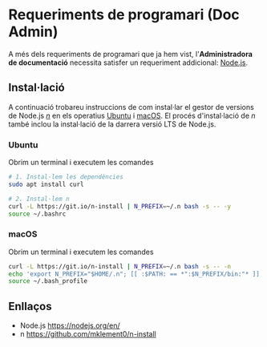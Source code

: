 # Requeriments de programari (Doc Admin)

A més dels requeriments de programari que ja hem vist, l'**Administradora de documentació** necessita satisfer
un requeriment addicional: [Node.js](https://nodejs.org/en/).


## Instal·lació

A continuació trobareu instruccions de com instal·lar el gestor de versions de Node.js *[n](https://github.com/mklement0/n-install)*
en els operatius [Ubuntu](#ubuntu) i [macOS](#macos). El procés d'instal·lació de *n* també inclou la instal·lació de la darrera versió
LTS de Node.js.

### Ubuntu
Obrim un terminal i executem les comandes

```bash
# 1. Instal·lem les dependències
sudo apt install curl

# 2. Instal·lem n
curl -L https://git.io/n-install | N_PREFIX=~/.n bash -s -- -y
source ~/.bashrc
```

### macOS
Obrim un terminal i executem les comandes

```bash
curl -L https://git.io/n-install | N_PREFIX=~/.n bash -s -- -n
echo 'export N_PREFIX="$HOME/.n"; [[ :$PATH: == *":$N_PREFIX/bin:"* ]] || PATH+=":$N_PREFIX/bin"' >> ~/.bash_profile
source ~/.bash_profile
```


## Enllaços

- Node.js https://nodejs.org/en/
- n https://github.com/mklement0/n-install
